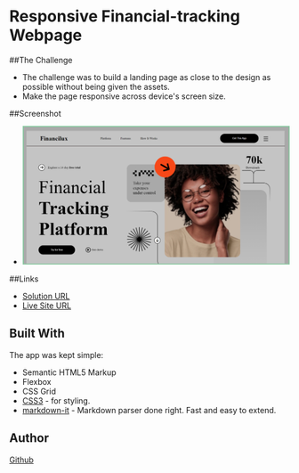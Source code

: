 # Responsive Financial-tracking Webpage

##The Challenge

- The challenge was to build a landing page as close to the design as possible without being given the assets.
- Make the page responsive across device's screen size.

##Screenshot
- ![Screenshot]

##Links
- [Solution URL]
- [Live Site URL]
 
## Built With

The app was kept simple:
- Semantic HTML5 Markup
- Flexbox
- CSS Grid
- [CSS3] - for styling.
- [markdown-it] - Markdown parser done right. Fast and easy to extend.


[//]: # (These are reference links used in the body of this note and get stripped out when the markdown processor does its job. There is no need to format nicely because it shouldn't be seen. Thanks SO - http://stackoverflow.com/questions/4823468/store-comments-in-markdown-syntax)

   [CSS3]: <https://www.w3.org/Style/CSS/>
   [Live Site URL]: <https://tracking-payment.netlify.app/>
   [markdown-it]: <https://github.com/markdown-it/markdown-it>
   [Screenshot]: <./images/tracking-screenshot.png>
   [Solution URL]: <https://github.com/Grasit/tracking-payment>

## Author

[Github](github.com/Grasit)